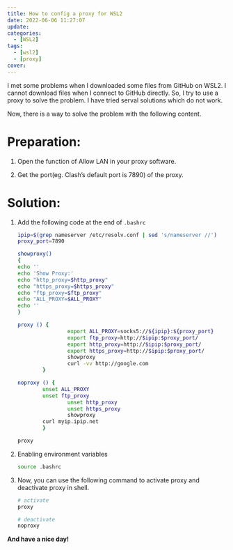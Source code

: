 ```yaml
---
title: How to config a proxy for WSL2
date: 2022-06-06 11:27:07
update:
categories:
  - [WSL2]
tags:
  - [wsl2]
  - [proxy]
cover:
---
```


I met some problems when I downloaded some files from GitHub on WSL2. I cannot download files when I connect to GitHub directly. So, I try to use a proxy to solve the problem. I have tried serval solutions which do not work.

Now, there is a way to solve the problem with the following content.

# Preparation:

1. Open the function of Allow LAN in your proxy software.

2. Get the port(eg. Clash’s default port is 7890) of the proxy.

# Solution:

1. Add the following code at the end of `.bashrc`

   ```bash
   ipip=$(grep nameserver /etc/resolv.conf | sed 's/nameserver //')
   proxy_port=7890

   showproxy()
   {
   echo ''
   echo 'Show Proxy:'
   echo "http_proxy=$http_proxy"
   echo "https_proxy=$https_proxy"
   echo "ftp_proxy=$ftp_proxy"
   echo "ALL_PROXY=$ALL_PROXY"
   echo ''
   }

   proxy () {
                   export ALL_PROXY=socks5://${ipip}:${proxy_port}
                   export ftp_proxy=http://$ipip:$proxy_port/
                   export http_proxy=http://$ipip:$proxy_port/
                   export https_proxy=http://$ipip:$proxy_port/
                   showproxy
                   curl -vv http://google.com
           }

   noproxy () {
           unset ALL_PROXY
           unset ftp_proxy
                   unset http_proxy
                   unset https_proxy
                   showproxy
           curl myip.ipip.net
           }

   proxy
   ```

2. Enabling environment variables

   ```bash
   source .bashrc
   ```

3. Now, you can use the following command to activate proxy and deactivate proxy in shell.

   ```bash
   # activate
   proxy

   # deactivate
   noproxy
   ```

**And have a nice day!**
